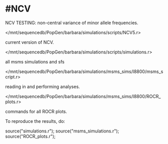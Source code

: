 #NCV
===

NCV TESTING:  non-central variance of minor allele frequencies.   

</mnt/sequencedb/PopGen/barbara/simulations/scripts/NCV5.r>

current version of NCV.

</mnt/sequencedb/PopGen/barbara/simulations/scripts/simulations.r>

all msms simulations and sfs

</mnt/sequencedb/PopGen/barbara/simulations/msms_sims/l8800/msms_script.r>

reading in and performing analyses.

</mnt/sequencedb/PopGen/barbara/simulations/msms_sims/l8800/ROCR_plots.r>

commands for all ROCR plots.

To reproduce the results, do:

source("simulations.r");
source("msms_simulations.r");
source("ROCR_plots.r");
